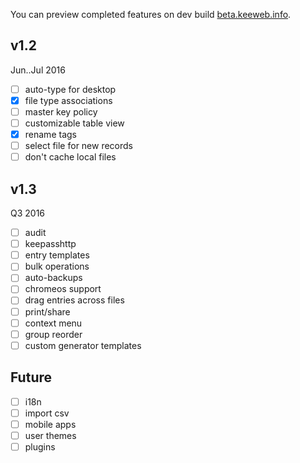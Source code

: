 You can preview completed features on dev build [beta.keeweb.info](https://beta.keeweb.info).
## v1.2
Jun..Jul 2016
- [ ] auto-type for desktop
- [x] file type associations
- [ ] master key policy
- [ ] customizable table view
- [x] rename tags
- [ ] select file for new records
- [ ] don't cache local files

## v1.3
Q3 2016
- [ ] audit
- [ ] keepasshttp
- [ ] entry templates
- [ ] bulk operations
- [ ] auto-backups
- [ ] chromeos support
- [ ] drag entries across files
- [ ] print/share
- [ ] context menu
- [ ] group reorder
- [ ] custom generator templates

## Future
- [ ] i18n
- [ ] import csv
- [ ] mobile apps
- [ ] user themes
- [ ] plugins